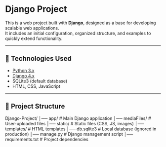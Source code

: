 # Django Project

This is a web project built with **Django**, designed as a base for developing scalable web applications.  
It includes an initial configuration, organized structure, and examples to quickly extend functionality.

---

## 🚀 Technologies Used
- [Python 3.x](https://www.python.org/)
- [Django 4.x](https://www.djangoproject.com/)
- SQLite3 (default database)
- HTML, CSS, JavaScript

---

## 📂 Project Structure
 
Django-Project/
│── app/ # Main Django application
│── mediaFiles/ # User-uploaded files
│── static/ # Static files (CSS, JS, images)
│── templates/ # HTML templates
│── db.sqlite3 # Local database (ignored in production)
│── manage.py # Django management script
│── requirements.txt # Project dependencies
